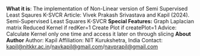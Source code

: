 **What it is**: The implementation of 
    Non-Linear version of Semi Supervised Least Sqaures K-SVCR 
    Article: Vivek Prakash Srivastava and Kapil (2024). Semi-Supervised Least Squares K-SVCR 
**Special Features:**
    Graph Laplacian matrix
    Reduced Kernel if redKer=1
    Create Plot if createPlot=1
    Advice: Calculate Kernel only one time and access it later on through slicing
**About Author**
    Author: Kapil
    Affiliation: NIT Kurukshetra, India
    Contact: kapil@nitkkr.ac.in/navkapil@gmail.com/navprapil@gmail.com
